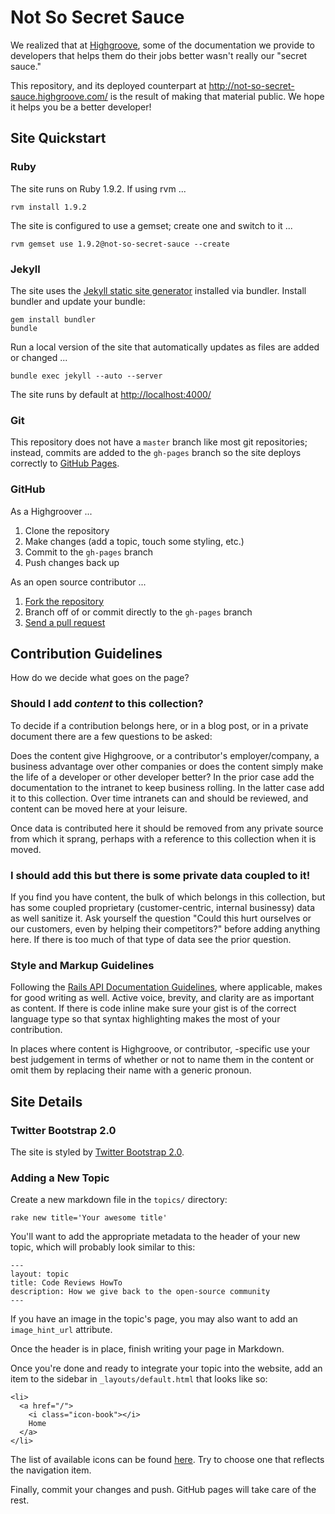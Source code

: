# Not So Secret Sauce

We realized that at [Highgroove](http://highgroove.com), some of the
documentation we provide to developers that helps them do their jobs better
wasn't really our "secret sauce."

This repository, and its deployed counterpart at
<http://not-so-secret-sauce.highgroove.com/> is the result of making that
material public. We hope it helps you be a better developer!

## Site Quickstart

### Ruby

The site runs on Ruby 1.9.2. If using rvm ...

    rvm install 1.9.2

The site is configured to use a gemset; create one and switch to it ...

    rvm gemset use 1.9.2@not-so-secret-sauce --create

### Jekyll

The site uses the [Jekyll static site
generator](https://github.com/mojombo/jekyll) installed via bundler.  Install bundler 
and update your bundle:

    gem install bundler
    bundle


Run a local version of the site that automatically updates as files are added
or changed ...

    bundle exec jekyll --auto --server

The site runs by default at <http://localhost:4000/>

### Git

This repository does not have a `master` branch like most git repositories;
instead, commits are added to the `gh-pages` branch so the site deploys
correctly to [GitHub Pages](http://pages.github.com).

### GitHub

As a Highgroover ...

1. Clone the repository
2. Make changes (add a topic, touch some styling, etc.)
3. Commit to the `gh-pages` branch
4. Push changes back up

As an open source contributor ...

1. [Fork the repository](http://help.github.com/fork-a-repo/)
2. Branch off of or commit directly to the `gh-pages` branch
3. [Send a pull request](http://help.github.com/send-pull-requests/)

## Contribution Guidelines

How do we decide what goes on the page?

### Should I add _content_ to this collection?

To decide if a contribution belongs here, or in a blog post, or in a private
document there are a few questions to be asked:

Does the content give Highgroove, or a contributor's employer/company, a
business advantage over other companies or does the content simply make the life
of a developer or other developer better?  In the prior case add the
documentation to the intranet to keep business rolling.  In the latter case add
it to this collection.  Over time intranets can and should be reviewed, and
content can be moved here at your leisure.

Once data is contributed here it should be removed from any private source from
which it sprang, perhaps with a reference to this collection when it is moved.

### I should add this but there is some private data coupled to it!

If you find you have content, the bulk of which belongs in this collection, but
has some coupled proprietary (customer-centric, internal businessy) data as well
sanitize it.  Ask yourself the question "Could this hurt ourselves or our
customers, even by helping their competitors?" before adding anything here.  If
there is too much of that type of data see the prior question.

### Style and Markup Guidelines

Following the [Rails API Documentation Guidelines](http://guides.rubyonrails.org/api_documentation_guidelines.html),
where applicable, makes for good writing as well.  Active voice, brevity, and
clarity are as important as content.  If there is code inline make sure your
gist is of the correct language type so that syntax highlighting makes the most
of your contribution.

In places where content is Highgroove, or contributor, -specific use your best
judgement in terms of whether or not to name them in the content or omit them by
replacing their name with a generic pronoun.

## Site Details

### Twitter Bootstrap 2.0

The site is styled by [Twitter Bootstrap 2.0](http://twitter.github.com/bootstrap/).

### Adding a New Topic

Create a new markdown file in the `topics/` directory:

    rake new title='Your awesome title'

You'll want to add the appropriate metadata to the header of your new topic,
which will probably look similar to this:

```
---
layout: topic
title: Code Reviews HowTo
description: How we give back to the open-source community
---
```

If you have an image in the topic's page, you may also want to add an
`image_hint_url` attribute.

Once the header is in place, finish writing your page in Markdown.

Once you're done and ready to integrate your topic into
the website, add an item to the sidebar in `_layouts/default.html`
that looks like so:

```
<li>
  <a href="/">
    <i class="icon-book"></i>
    Home
  </a>
</li>
```

The list of available icons can be found [here](http://twitter.github.com/bootstrap/base-css.html#icons).
Try to choose one that reflects the navigation item.

Finally, commit your changes and push. GitHub pages will take care of the rest.
